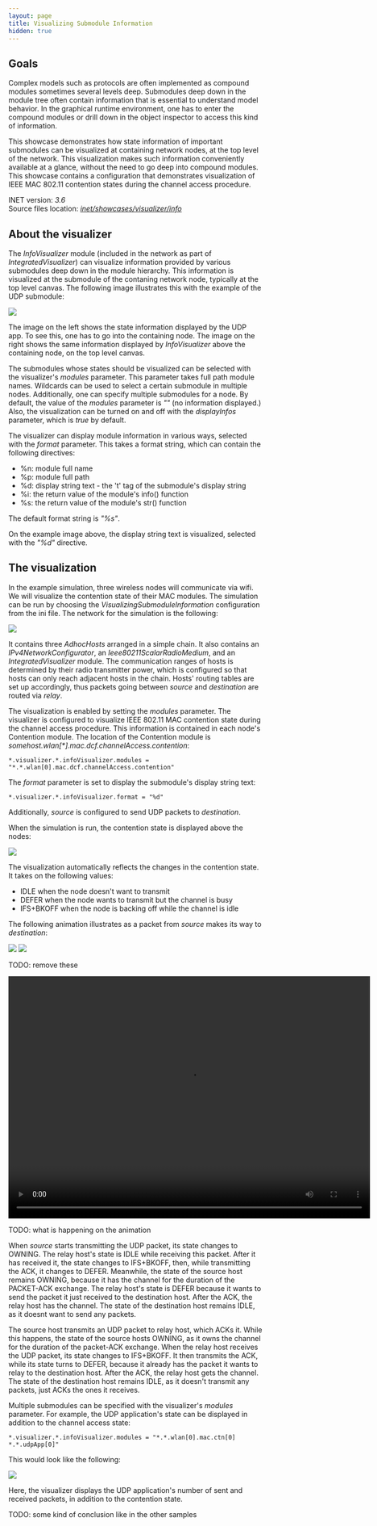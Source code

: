 ```yaml
---
layout: page
title: Visualizing Submodule Information
hidden: true
---
```


## Goals

Complex models such as protocols are often implemented as compound
modules sometimes several levels deep. Submodules deep down in the
module tree often contain information that is essential to understand
model behavior. In the graphical runtime environment, one has to enter
the compound modules or drill down in the object inspector to access
this kind of information.

This showcase demonstrates how state information of important submodules
can be visualized at containing network nodes, at the top level of the
network. This visualization makes such information conveniently
available at a glance, without the need to go deep into compound
modules. This showcase contains a configuration that demonstrates
visualization of IEEE MAC 802.11 contention states during the channel
access procedure.

INET version: <var>3.6</var><br>
Source files location: <a href="https://github.com/inet-framework/inet-showcases/tree/master/visualizer/info" target="_blank"><var>inet/showcases/visualizer/info</var></a>

## About the visualizer

The <var>InfoVisualizer</var> module (included in the network as part of
<var>IntegratedVisualizer</var>) can visualize information provided by
various submodules deep down in the module hierarchy. This information
is visualized at the submodule of the contaning network node, typically
at the top level canvas. The following image illustrates this with the
example of the UDP submodule:

<img class="screen" src="example.png">

The image on the left shows the state information displayed by the UDP
app. To see this, one has to go into the containing node. The image on
the right shows the same information displayed by
<var>InfoVisualizer</var> above the containing node, on the top level
canvas.

The submodules whose states should be visualized can be selected with
the visualizer's <var>modules</var> parameter. This parameter takes full
path module names. Wildcards can be used to select a certain submodule
in multiple nodes. Additionally, one can specify multiple submodules for
a node. By default, the value of the <var>modules</var> parameter is
<var>""</var> (no information displayed.) Also, the visualization can be
turned on and off with the <var>displayInfos</var> parameter, which is
<var>true</var> by default.

The visualizer can display module information in various ways, selected
with the <var>format</var> parameter. This takes a format
string, which can contain the following directives:

-   %n: module full name
-   %p: module full path
-   %d: display string text - the 't' tag of the submodule's display
    string
-   %i: the return value of the module's info() function
-   %s: the return value of the module's str() function

The default format string is <var>"%s"</var>.

On the example image above, the display string text is visualized,
selected with the <var>"%d"</var> directive.

## The visualization

In the example simulation, three wireless nodes will communicate via wifi. We
will visualize the contention state of their MAC modules. The simulation
can be run by choosing the <var>VisualizingSubmoduleInformation</var>
configuration from the ini file. The network for the simulation is the
following:

<img class="screen" src="infonetwork.png">

It contains three <var>AdhocHosts</var> arranged in a simple chain. It
also contains an <var>IPv4NetworkConfigurator</var>, an
<var>Ieee80211ScalarRadioMedium</var>, and an
<var>IntegratedVisualizer</var> module. The communication ranges of
hosts is determined by their radio transmitter power, which is
configured so that hosts can only reach adjacent hosts in the chain.
Hosts' routing tables are set up accordingly, thus packets going between
<var>source</var> and <var>destination</var> are routed via
<var>relay</var>.

The visualization is enabled by setting the <var>modules</var>
parameter. The visualizer is configured to visualize IEEE 802.11 MAC
contention state during the channel access procedure. This information
is contained in each node's Contention module. The location of the
Contention module is
<var>somehost.wlan[*].mac.dcf.channelAccess.contention</var>:

``` {.snippet}
*.visualizer.*.infoVisualizer.modules = "*.*.wlan[0].mac.dcf.channelAccess.contention"
```

The <var>format</var> parameter is set to display the submodule's
display string text:

``` {.snippet}
*.visualizer.*.infoVisualizer.format = "%d"
```

Additionally, <var>source</var> is configured to send UDP packets to
<var>destination</var>.

When the simulation is run, the contention state is displayed above the
nodes:

<img class="screen" src="accessstate.png">

The visualization automatically reflects the changes in the contention
state. It takes on the following values:

-   IDLE when the node doesn't want to transmit
-   DEFER when the node wants to transmit but the channel is busy
-   IFS+BKOFF when the node is backing off while the channel is idle

The following animation illustrates as a packet from <var>source</var>
makes its way to <var>destination</var>:

<img class="screen" src="info1.gif">

<img class="screen" src="info2.gif">

TODO: remove these

<p><video autoplay loop controls onclick="this.paused ? this.play() : this.pause();" src="VisualizingSubmoduleInformation0.mp4" width="718" height="480"></video></p>

<!--internal video recording playback speed 0.43 animation speed none-->

TODO: what is happening on the animation

When <var>source</var> starts transmitting the UDP packet, its state
changes to OWNING. The relay host's state is IDLE while receiving this
packet. After it has received it, the state changes to IFS+BKOFF, then,
while transmitting the ACK, it changes to DEFER. Meanwhile, the state of
the source host remains OWNING, because it has the channel for the
duration of the PACKET-ACK exchange. The relay host's state is DEFER
because it wants to send the packet it just received to the destination
host. After the ACK, the relay host has the channel. The state of the
destination host remains IDLE, as it doesnt want to send any packets.

The source host transmits an UDP packet to relay host, which ACKs it.
While this happens, the state of the source hosts OWNING, as it owns the
channel for the duration of the packet-ACK exchange. When the relay host
receives the UDP packet, its state changes to IFS+BKOFF. It then
transmits the ACK, while its state turns to DEFER, because it already
has the packet it wants to relay to the destination host. After the ACK,
the relay host gets the channel. The state of the destination host
remains IDLE, as it doesn't transmit any packets, just ACKs the ones it
receives.

Multiple submodules can be specified with the visualizer's
<var>modules</var> parameter. For example, the UDP application's state
can be displayed in addition to the channel access state:

``` {.snippet}
*.visualizer.*.infoVisualizer.modules = "*.*.wlan[0].mac.ctn[0] *.*.udpApp[0]"
```

This would look like the following:

<img class="screen" src="multiplemodules2.png">

Here, the visualizer displays the UDP application's number of sent and
received packets, in addition to the contention state.

TODO: some kind of conclusion like in the other samples
